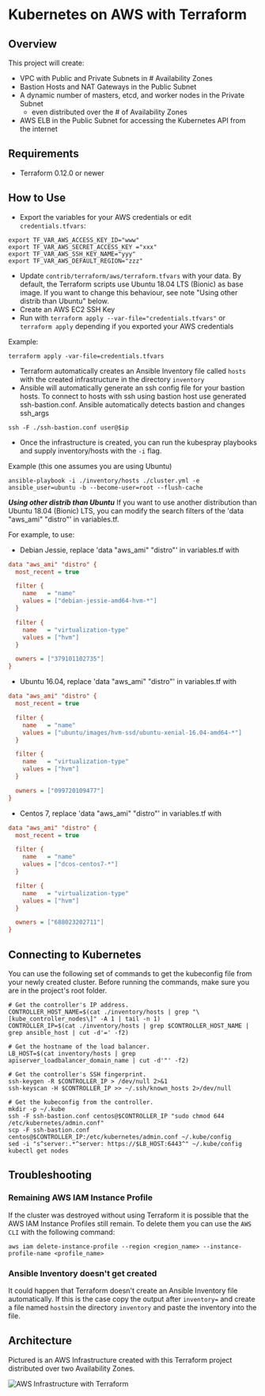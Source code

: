 # Kubernetes on AWS with Terraform

## Overview

This project will create:

- VPC with Public and Private Subnets in # Availability Zones
- Bastion Hosts and NAT Gateways in the Public Subnet
- A dynamic number of masters, etcd, and worker nodes in the Private Subnet
  - even distributed over the # of Availability Zones
- AWS ELB in the Public Subnet for accessing the Kubernetes API from the internet

## Requirements

- Terraform 0.12.0 or newer

## How to Use

- Export the variables for your AWS credentials or edit `credentials.tfvars`:

```commandline
export TF_VAR_AWS_ACCESS_KEY_ID="www"
export TF_VAR_AWS_SECRET_ACCESS_KEY ="xxx"
export TF_VAR_AWS_SSH_KEY_NAME="yyy"
export TF_VAR_AWS_DEFAULT_REGION="zzz"
```

- Update `contrib/terraform/aws/terraform.tfvars` with your data. By default, the Terraform scripts use Ubuntu 18.04 LTS (Bionic) as base image. If you want to change this behaviour, see note "Using other distrib than Ubuntu" below.
- Create an AWS EC2 SSH Key
- Run with `terraform apply --var-file="credentials.tfvars"` or `terraform apply` depending if you exported your AWS credentials

Example:

```commandline
terraform apply -var-file=credentials.tfvars
```

- Terraform automatically creates an Ansible Inventory file called `hosts` with the created infrastructure in the directory `inventory`
- Ansible will automatically generate an ssh config file for your bastion hosts. To connect to hosts with ssh using bastion host use generated ssh-bastion.conf.
  Ansible automatically detects bastion and changes ssh_args  

```commandline
ssh -F ./ssh-bastion.conf user@$ip
```

- Once the infrastructure is created, you can run the kubespray playbooks and supply inventory/hosts with the `-i` flag.

Example (this one assumes you are using Ubuntu)

```commandline
ansible-playbook -i ./inventory/hosts ./cluster.yml -e ansible_user=ubuntu -b --become-user=root --flush-cache
```

***Using other distrib than Ubuntu***
If you want to use another distribution than Ubuntu 18.04 (Bionic) LTS, you can modify the search filters of the 'data "aws_ami" "distro"' in variables.tf.

For example, to use:

- Debian Jessie, replace 'data "aws_ami" "distro"' in variables.tf with

```ini
data "aws_ami" "distro" {
  most_recent = true

  filter {
    name   = "name"
    values = ["debian-jessie-amd64-hvm-*"]
  }

  filter {
    name   = "virtualization-type"
    values = ["hvm"]
  }

  owners = ["379101102735"]
}
```

- Ubuntu 16.04, replace 'data "aws_ami" "distro"' in variables.tf with

```ini
data "aws_ami" "distro" {
  most_recent = true

  filter {
    name   = "name"
    values = ["ubuntu/images/hvm-ssd/ubuntu-xenial-16.04-amd64-*"]
  }

  filter {
    name   = "virtualization-type"
    values = ["hvm"]
  }

  owners = ["099720109477"]
}
```

- Centos 7, replace 'data "aws_ami" "distro"' in variables.tf with

```ini
data "aws_ami" "distro" {
  most_recent = true

  filter {
    name   = "name"
    values = ["dcos-centos7-*"]
  }

  filter {
    name   = "virtualization-type"
    values = ["hvm"]
  }

  owners = ["688023202711"]
}
```

## Connecting to Kubernetes

You can use the following set of commands to get the kubeconfig file from your newly created cluster. Before running the commands, make sure you are in the project's root folder.

```commandline
# Get the controller's IP address.
CONTROLLER_HOST_NAME=$(cat ./inventory/hosts | grep "\[kube_controller_nodes\]" -A 1 | tail -n 1)
CONTROLLER_IP=$(cat ./inventory/hosts | grep $CONTROLLER_HOST_NAME | grep ansible_host | cut -d'=' -f2)

# Get the hostname of the load balancer.
LB_HOST=$(cat inventory/hosts | grep apiserver_loadbalancer_domain_name | cut -d'"' -f2)

# Get the controller's SSH fingerprint.
ssh-keygen -R $CONTROLLER_IP > /dev/null 2>&1
ssh-keyscan -H $CONTROLLER_IP >> ~/.ssh/known_hosts 2>/dev/null

# Get the kubeconfig from the controller.
mkdir -p ~/.kube
ssh -F ssh-bastion.conf centos@$CONTROLLER_IP "sudo chmod 644 /etc/kubernetes/admin.conf"
scp -F ssh-bastion.conf centos@$CONTROLLER_IP:/etc/kubernetes/admin.conf ~/.kube/config
sed -i "s^server:.*^server: https://$LB_HOST:6443^" ~/.kube/config
kubectl get nodes
```

## Troubleshooting

### Remaining AWS IAM Instance Profile

If the cluster was destroyed without using Terraform it is possible that
the AWS IAM Instance Profiles still remain. To delete them you can use
the `AWS CLI` with the following command:

```commandline
aws iam delete-instance-profile --region <region_name> --instance-profile-name <profile_name>
```

### Ansible Inventory doesn't get created

It could happen that Terraform doesn't create an Ansible Inventory file automatically. If this is the case copy the output after `inventory=` and create a file named `hosts`in the directory `inventory` and paste the inventory into the file.

## Architecture

Pictured is an AWS Infrastructure created with this Terraform project distributed over two Availability Zones.

![AWS Infrastructure with Terraform  ](docs/aws_kubespray.png)
